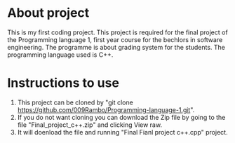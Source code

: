 # About project 
This is my first coding project. This project is required for the final project of the Programming language 1, first year course for the bechlors in software engineering. The programme is about grading system for the students. The programming language used is C++.

# Instructions to use 
1. This project can be cloned by "git clone https://github.com/009Rambo/Programming-language-1.git".
2. If you do not want cloning you can download the Zip file by going to the file "Final_project_c++.zip" and clicking View raw.
3. It will doenload the file and running "Final Fianl project c++.cpp" project.


